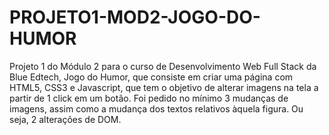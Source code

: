# PROJETO1-MOD2-JOGO-DO-HUMOR
Projeto 1 do Módulo 2 para o curso de Desenvolvimento Web Full Stack da Blue Edtech, Jogo do Humor, que consiste em criar uma página com HTML5, CSS3 e Javascript, que tem o objetivo de alterar imagens na tela a partir de 1 click em um botão. Foi pedido no mínimo 3 mudanças de imagens, assim como a mudança dos textos relativos àquela figura. Ou seja, 2 alterações de DOM.
